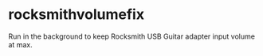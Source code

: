 # rocksmithvolumefix
Run in the background to keep Rocksmith USB Guitar adapter input volume at max.
